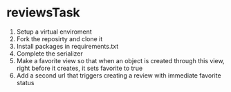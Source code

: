 # reviewsTask
1) Setup a virtual enviroment
2) Fork the reposirty and clone it
3) Install packages in requirements.txt
4) Complete the serializer
5) Make a favorite view so that when an object is created through this view, right before it creates, it sets favorite to true
6) Add a second url that triggers creating a review with immediate favorite status 
